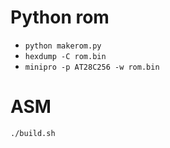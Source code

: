 # Python rom
- ```python makerom.py```
- ```hexdump -C rom.bin```
- ```minipro -p AT28C256 -w rom.bin```
# ASM
```./build.sh```